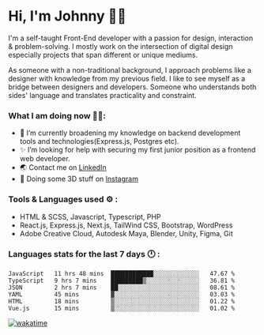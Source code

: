 # Hi, I'm Johnny 👋🧑‍

I'm a self-taught Front-End developer with a passion for design, interaction & problem-solving. I mostly work on the intersection of digital design especially projects that span different or unique mediums.

As someone with a non-traditional background, I approach problems like a designer with knowledge from my previous field. I like to see myself as a bridge between designers and developers. Someone who understands both sides' language and translates practicality and constraint.

### What I am doing now 🧑‍💻:

- 🔭 I’m currently broadening my knowledge on backend development tools and technologies(Express.js, Postgres etc).
- ✨ I’m looking for help with securing my first junior position as a frontend web developer.
- 🌏 Contact me on [LinkedIn](https://www.linkedin.com/in/johchai/)
- 🎨 Doing some 3D stuff on [Instagram](https://www.instagram.com/johnsaaz)

### Tools & Languages used ⚙️ :

- HTML & SCSS, Javascript, Typescript, PHP
- React.js, Express.js, Next.js, TailWind CSS, Bootstrap, WordPress
- Adobe Creative Cloud, Autodesk Maya, Blender, Unity, Figma, Git

### Languages stats for the last 7 days 🕛 :

<!--START_SECTION:waka-->

```text
JavaScript   11 hrs 48 mins  ████████████░░░░░░░░░░░░░   47.67 %
TypeScript   9 hrs 7 mins    █████████▒░░░░░░░░░░░░░░░   36.81 %
JSON         2 hrs 7 mins    ██░░░░░░░░░░░░░░░░░░░░░░░   08.61 %
YAML         45 mins         ▓░░░░░░░░░░░░░░░░░░░░░░░░   03.03 %
HTML         18 mins         ▒░░░░░░░░░░░░░░░░░░░░░░░░   01.22 %
Vue.js       15 mins         ▒░░░░░░░░░░░░░░░░░░░░░░░░   01.02 %
```

<!--END_SECTION:waka-->

[![wakatime](https://wakatime.com/badge/user/0cd14e89-b357-451d-b5c1-4a79286fb5a6.svg)](https://wakatime.com/@0cd14e89-b357-451d-b5c1-4a79286fb5a6)
